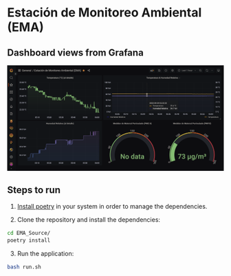 # Estación de Monitoreo Ambiental (EMA)

## Dashboard views from Grafana

![Dashboard](./assets/ss.png)


## Steps to run

1. [Install poetry](https://python-poetry.org/docs/) in your system in order to manage the dependencies.

2. Clone the repository and install the dependencies:

```bash
cd EMA_Source/
poetry install
```

3. Run the application:

```bash
bash run.sh
```
